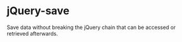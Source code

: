 # jQuery-save
Save data without breaking the jQuery chain that can be accessed or retrieved afterwards.

